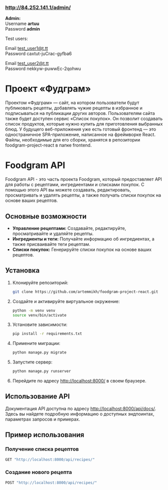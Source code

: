 ### http://84.252.141.1/admin/

**Admin:**  
Username **artuu**  
Password **admin**

Test users:

Email test_user1@t.tt  
Password caxtut-juCrac-gyfba6

Email test_user2@t.tt  
Password nekkyw-puwwEc-2qohwu

# Проект «Фудграм»

Проектом «Фудграм» — сайт, на котором пользователи будут публиковать рецепты, добавлять чужие рецепты в избранное и
подписываться на публикации других авторов. Пользователям сайта также будет доступен сервис «Список покупок». Он
позволит создавать список продуктов, которые нужно купить для приготовления выбранных блюд.
У будущего веб-приложения уже есть готовый фронтенд — это одностраничное SPA-приложение, написанное на фреймворке React.
Файлы, необходимые для его сборки, хранятся в репозитории foodgram-project-react в папке frontend.

# Foodgram API

Foodgram API - это часть проекта Foodgram, который предоставляет API для работы с рецептами, ингредиентами и списками
покупок. С помощью этого API вы можете создавать, редактировать, просматривать и удалять рецепты, а также получать
списки покупок на основе ваших рецептов.

## Основные возможности

- **Управление рецептами:** Создавайте, редактируйте, просматривайте и удаляйте рецепты.
- **Ингредиенты и теги:** Получайте информацию об ингредиентах, а также присваивайте теги рецептам.
- **Списки покупок:** Генерируйте списки покупок на основе ваших рецептов.

## Установка

1. Клонируйте репозиторий:

    ```bash
    git clone https://github.com/artemmikh/foodgram-project-react.git
    ```

2. Создайте и активируйте виртуальное окружение:

    ```bash
    python -m venv venv
    source venv/bin/activate
    ```

3. Установите зависимости:

    ```bash
    pip install -r requirements.txt
    ```

4. Примените миграции:

    ```bash
    python manage.py migrate
    ```

5. Запустите сервер:

    ```bash
    python manage.py runserver
    ```

6. Перейдите по адресу [http://localhost:8000/](http://localhost:8000/) в своем браузере.

## Использование API

Документация API доступна по адресу [http://localhost:8000/api/docs/](http://localhost:8000/api/docs/). Здесь вы найдете
подробную информацию о доступных эндпоинтах, параметрах запросов и примерах.

## Пример использования

### Получение списка рецептов

```bash
GET "http://localhost:8000/api/recipes/"
```

### Создание нового рецепта

```bash
POST "http://localhost:8000/api/recipes/"
```